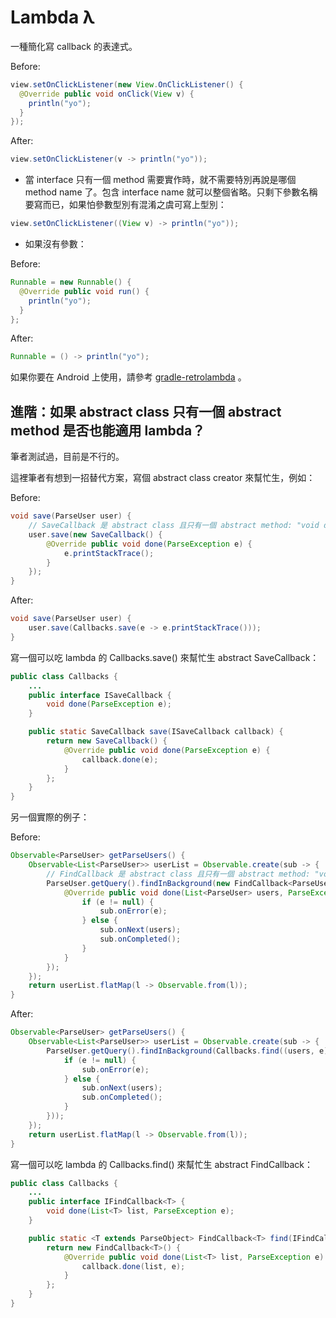 # Lambda &lambda;

一種簡化寫 callback 的表達式。

Before:

```java
view.setOnClickListener(new View.OnClickListener() {
  @Override public void onClick(View v) {
    println("yo");
  }
});
```

After:

```java
view.setOnClickListener(v -> println("yo"));
```

* 當 interface 只有一個 method 需要實作時，就不需要特別再說是哪個 method name 了。包含 interface name 就可以整個省略。只剩下參數名稱要寫而已，如果怕參數型別有混淆之虞可寫上型別：

```java
view.setOnClickListener((View v) -> println("yo"));
```

* 如果沒有參數：

Before:

```java
Runnable = new Runnable() {
  @Override public void run() {
    println("yo");
  }
};
```

After:

```java
Runnable = () -> println("yo");
```

如果你要在 Android 上使用，請參考 [gradle-retrolambda](https://github.com/evant/gradle-retrolambda) 。


## 進階：如果 abstract class 只有一個 abstract method 是否也能適用 lambda？

筆者測試過，目前是不行的。

這裡筆者有想到一招替代方案，寫個 abstract class creator 來幫忙生，例如：

Before:

```java
void save(ParseUser user) {
    // SaveCallback 是 abstract class 且只有一個 abstract method: "void done(ParseException e);"
    user.save(new SaveCallback() {
        @Override public void done(ParseException e) {
            e.printStackTrace();
        }
    });
}
```

After:

```java
void save(ParseUser user) {
    user.save(Callbacks.save(e -> e.printStackTrace()));
}
```

寫一個可以吃 lambda 的 Callbacks.save() 來幫忙生 abstract SaveCallback：

```java
public class Callbacks {
    ...
    public interface ISaveCallback {
        void done(ParseException e);
    }

    public static SaveCallback save(ISaveCallback callback) {
        return new SaveCallback() {
            @Override public void done(ParseException e) {
                callback.done(e);
            }
        };
    }
}
```

另一個實際的例子：

Before:

```java
Observable<ParseUser> getParseUsers() {
    Observable<List<ParseUser>> userList = Observable.create(sub -> {
        // FindCallback 是 abstract class 且只有一個 abstract method: "void done(List<T> users, e);"
        ParseUser.getQuery().findInBackground(new FindCallback<ParseUser>() {
            @Override public void done(List<ParseUser> users, ParseException e) {
                if (e != null) {
                    sub.onError(e);
                } else {
                    sub.onNext(users);
                    sub.onCompleted();
                }
            }
        });
    });
    return userList.flatMap(l -> Observable.from(l));
}
```

After:

```java
Observable<ParseUser> getParseUsers() {
    Observable<List<ParseUser>> userList = Observable.create(sub -> {
        ParseUser.getQuery().findInBackground(Callbacks.find((users, e) -> {
            if (e != null) {
                sub.onError(e);
            } else {
                sub.onNext(users);
                sub.onCompleted();
            }
        }));
    });
    return userList.flatMap(l -> Observable.from(l));
}
```

寫一個可以吃 lambda 的 Callbacks.find() 來幫忙生 abstract FindCallback：

```java
public class Callbacks {
    ...
    public interface IFindCallback<T> {
        void done(List<T> list, ParseException e);
    }

    public static <T extends ParseObject> FindCallback<T> find(IFindCallback<T> callback) {
        return new FindCallback<T>() {
            @Override public void done(List<T> list, ParseException e) {
                callback.done(list, e);
            }
        };
    }
}
```